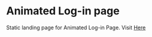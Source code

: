 # Animated Log-in page

Static landing page for Animated Log-in Page. Visit <a href="https://vikrant-v28.github.io/Animated-Login-page/">Here</a>
